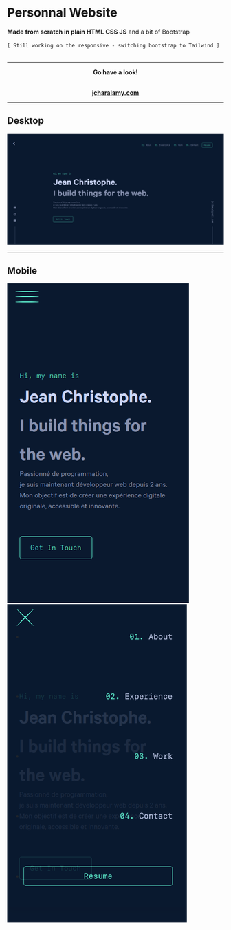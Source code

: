 <link rel="stylesheet" type="text/css" media="all" href="./css/md.css" />

# Personnal Website

**Made from scratch in plain HTML CSS JS** and a bit of Bootstrap
<br>

`[ Still working on the responsive - switching bootstrap to Tailwind ]`
<br><br>

---

<div align="center">
    <b>
      Go have a look!<br><br>
    <a href="https://jcharalamy.com"><p>jcharalamy.com</p></a>
  </b>
</div>
<hr>

## Desktop

<img class="img" src="./img/pic_readme_cv-min.png"/>

<hr>

## Mobile

<div display="flex" class="mobile">
    <img class="imgM" src="./img/pic_readme_mobile1.png"/>
    <img class="imgM" src="./img/pic_readme_mobile.png"/>
</div>
